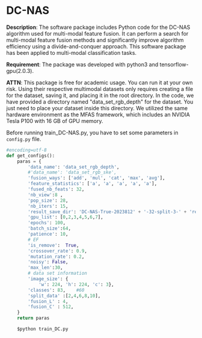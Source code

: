 # DC-NAS
**Description**: The software package includes Python code for the DC-NAS algorithm used for multi-modal feature fusion.
It can perform a search for multi-modal feature fusion methods and significantly improve algorithm efficiency using a divide-and-conquer approach.
This software package has been applied to multi-modal classification tasks.

**Requirement**: The package was developed with python3 and tensorflow-gpu(2.0.3).

**ATTN**: This package is free for academic usage. You can run it at your own risk.
Using their respective multimodal datasets only requires creating a file for the dataset, saving it, and placing it in the root directory.
In the code, we have provided a directory named "data_set_rgb_depth" for the dataset. You just need to place your dataset inside this directory.
We utilized the same hardware environment as the MFAS framework, which includes an NVIDIA Tesla P100 with 16 GB of GPU memory.


Before running train_DC-NAS.py, you have to set some parameters in ```config.py``` file.

```python
#encoding=utf-8
def get_configs():
    paras = {
        'data_name': 'data_set_rgb_depth',  
        #'data_name': 'data_set_rgb_ske',
        'fusion_ways': ['add', 'mul', 'cat', 'max', 'avg'], 
        'feature_statistics': ['a', 'a', 'a', 'a', 'a'],
        'fused_nb_feats': 32,
        'nb_view':8 ,
        'pop_size': 28,
        'nb_iters': 15,
        'result_save_dir': 'DC-NAS-True-2023812' + '-32-split-3-' + 'result',
        'gpu_list': [0,2,3,4,5,6,7],
        'epochs': 100,
        'batch_size':64,
        'patience': 10,
        # EF
        'is_remove':  True,
        'crossover_rate': 0.9,
        'mutation_rate': 0.2,
        'noisy': False,
        'max_len':30,
        # data set information
        'image_size': {
            'w': 224, 'h': 224, 'c': 3},
        'classes': 83,    #60
        'split_data' :[2,4,6,8,10],
        'fusion_L' : 4,
        'fusion_C' : 512,
    }
    return paras
```

```python
    $python train_DC.py
```
